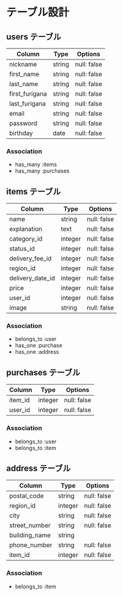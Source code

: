 # テーブル設計

## users テーブル

| Column         | Type   | Options     |
|----------------|--------|-------------|
| nickname       | string | null: false |
| first_name     | string | null: false |
| last_name      | string | null: false |
| first_furigana | string | null: false |
| last_furigana  | string | null: false |
| email          | string | null: false |
| password       | string | null: false |
| birthday       | date   | null: false |

### Association
- has_many :items
- has_many :purchases

## items テーブル

| Column           | Type    | Options     |
|------------------|---------|-------------|
| name             | string  | null: false |
| explanation      | text    | null: false |
| category_id      | integer | null: false |
| status_id        | integer | null: false |
| delivery_fee_id  | integer | null: false |
| region_id        | integer | null: false |
| delivery_date_id | integer | null: false |
| price            | integer | null: false |
| user_id          | integer | null: false |
| image            | string  | null: false |

### Association
- belongs_to :user
- has_one :purchase
- has_one :address

## purchases テーブル

| Column    | Type    | Options     |
|-----------|---------|-------------|
| item_id   | integer | null: false |
| user_id   | integer | null: false |

### Association
- belongs_to :user
- belongs_to :item

## address テーブル

| Column        | Type    | Options     |
|---------------|---------|-------------|
| postal_code   | string  | null: false |
| region_id     | integer | null: false |
| city          | string  | null: false |
| street_number | string  | null: false |
| building_name | string  |             |
| phone_number  | string  | null: false |
| item_id       | integer | null: false |

### Association
- belongs_to :item